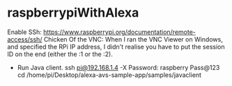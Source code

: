 # raspberrypiWithAlexa
Enable SSh: https://www.raspberrypi.org/documentation/remote-access/ssh/
Chicken Of the VNC:
When I ran the VNC Viewer on Windows, and specified the RPi IP address, I didn't realise you have to put the session ID on the end (either the :1 or the :2).

* Run Java client.
ssh pi@192.168.1.4 -X
Password: raspberry
Pass@123
cd /home/pi/Desktop/alexa-avs-sample-app/samples/javaclient
